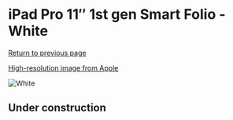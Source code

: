# iPad Pro 11″ 1st gen Smart Folio - White

[Return to previous page](/ipad_pro2)

[High-resolution image from Apple](https://store.storeimages.cdn-apple.com/8756/as-images.apple.com/is/MRX82?wid=4500&hei=4500&fmt=png)

<div style="width: 512px"><img src="/almost_uncompressed/MRX82.webp" alt="White"></div>

## Under construction
